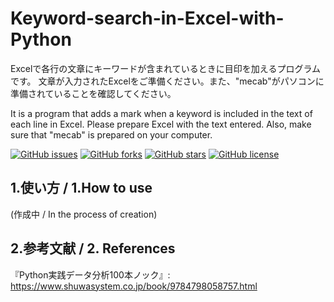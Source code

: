 # Keyword-search-in-Excel-with-Python
Excelで各行の文章にキーワードが含まれているときに目印を加えるプログラムです。
文章が入力されたExcelをご準備ください。また、"mecab"がパソコンに準備されていることを確認してください。

It is a program that adds a mark when a keyword is included in the text of each line in Excel. 
Please prepare Excel with the text entered. Also, make sure that "mecab" is prepared on your computer.

[![GitHub issues](https://img.shields.io/github/issues/KazuyaManabe/Keyword-search-in-Excel-with-Python)](https://github.com/KazuyaManabe/Keyword-search-in-Excel-with-Python/issues) [![GitHub forks](https://img.shields.io/github/forks/KazuyaManabe/Keyword-search-in-Excel-with-Python)](https://github.com/KazuyaManabe/Keyword-search-in-Excel-with-Python/network) [![GitHub stars](https://img.shields.io/github/stars/KazuyaManabe/Keyword-search-in-Excel-with-Python)](https://github.com/KazuyaManabe/Keyword-search-in-Excel-with-Python/stargazers) [![GitHub license](https://img.shields.io/github/license/KazuyaManabe/Keyword-search-in-Excel-with-Python)](https://github.com/KazuyaManabe/Keyword-search-in-Excel-with-Python)

## 1.使い方 / 1.How to use
(作成中 / In the process of creation)


## 2.参考文献 / 2. References
『Python実践データ分析100本ノック』: https://www.shuwasystem.co.jp/book/9784798058757.html
